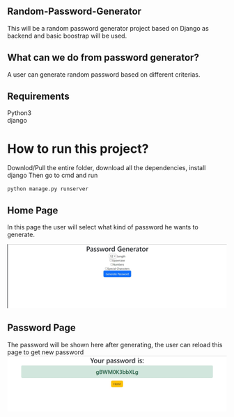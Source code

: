 ## Random-Password-Generator

This will be a random password generator project based on Django as backend and basic boostrap will be used.


## What can we do from password generator?
A user can generate random password based on different criterias.

## Requirements
Python3 <br/>
django

# How to run this project?
Downlod/Pull the entire folder, download all the dependencies, install django
Then go to cmd and run

```
python manage.py runserver
```


## Home Page
In this page the user will select what kind of password he wants to generate.

<img src="images/1.jpg" >

## Password Page
The password will be shown here after generating, the user can reload this page to get new password
<img src="images/2.jpg" >







